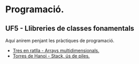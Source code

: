 # Programació.
## UF5 - Llibreries de classes fonamentals

Aquí anirem penjant les pràctiques de programació.

- [Tres en ratlla - Arrays multidimensionals.](tresEnRatlla.md)
- [Torres de Hanoi - Stack, ús de piles.](torresDeHanoi.md) 
